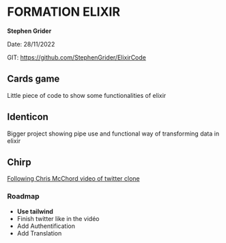 # FORMATION ELIXIR
**Stephen Grider**

Date: 28/11/2022

GIT: https://github.com/StephenGrider/ElixirCode

## Cards game

Little piece of code to show some functionalities of elixir

## Identicon

Bigger project showing pipe use and functional way of transforming data in elixir

## Chirp

[Following Chris McChord video of twitter clone](https://www.youtube.com/watch?v=MZvmYaFkNJI&t=656s)

### Roadmap

- **Use tailwind**
- Finish twitter like in the vidéo
- Add Authentification
- Add Translation

